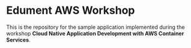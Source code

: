 # Edument AWS Workshop
This is the repository for the sample application implemented during the workshop __Cloud Native Application Development with AWS Container Services__.